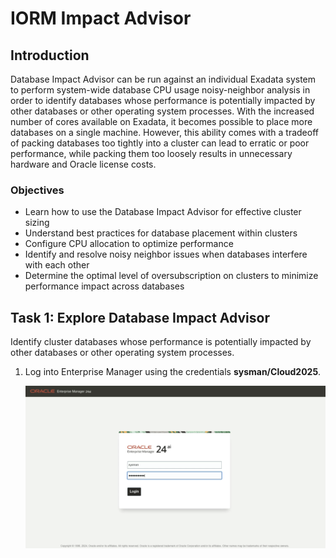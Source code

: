 # IORM Impact Advisor
## Introduction
Database Impact Advisor can be run against an individual Exadata system to perform system-wide database CPU usage noisy-neighbor analysis in order to identify databases whose performance is potentially impacted by other databases or other operating system processes.
With the increased number of cores available on Exadata, it becomes possible to place more databases on a single machine. However, this ability comes with a tradeoff of packing databases too tightly into a cluster can lead to erratic or poor performance, while packing 
them too loosely results in unnecessary hardware and Oracle license costs.

### Objectives

- Learn how to use the Database Impact Advisor for effective cluster sizing
- Understand best practices for database placement within clusters
- Configure CPU allocation to optimize performance
- Identify and resolve noisy neighbor issues when databases interfere with each other
- Determine the optimal level of oversubscription on clusters to minimize performance impact across databases

## Task 1: Explore Database Impact Advisor

Identify cluster databases whose performance is potentially impacted by other databases or other operating system processes.

1. Log into Enterprise Manager using the credentials **sysman/Cloud2025**. 

    ![Enterprise Manager login](images/emlogin.png " ")
